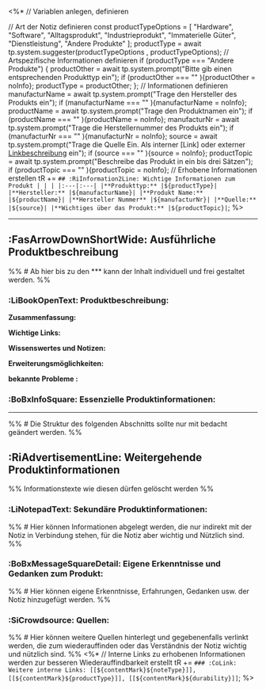 <%*
// Variablen anlegen, definieren

// Art der Notiz definieren
const productTypeOptions = [
	"Hardware",
	"Software",
	"Alltagsprodukt",
	"Industrieprodukt",
	"Immaterielle Güter",
	"Dienstleistung",
	"Andere Produkte"
	];
productType = await tp.system.suggester(productTypeOptions , productTypeOptions);
// Artspezifische Informationen definieren
if (productType === "Andere Produkte") {
	productOther = await tp.system.prompt("Bitte gib einen entsprechenden Produkttyp ein");
	if (productOther === "" ){productOther = noInfo};
	productType = productOther;
};
// Informationen definieren
manufacturName = await tp.system.prompt("Trage den Hersteller des Produkts ein");
if (manufacturName === "" ){manufacturName = noInfo};
productName = await tp.system.prompt("Trage den Produktnamen ein");
if (productName === "" ){productName = noInfo};
manufacturNr = await tp.system.prompt("Trage die Herstellernummer des Produkts ein");
if (manufacturNr === "" ){manufacturNr = noInfo};
source = await tp.system.prompt("Trage die Quelle Ein. Als interner [Link] oder externer [Linkbeschreibung](URL) ein");
if (source === "" ){source = noInfo};
productTopic = await tp.system.prompt("Beschreibe das Produkt in ein bis drei Sätzen");
if (productTopic === "" ){productTopic = noInfo};
// Erhobene Informationen erstellen
tR +=  `## :RiInformation2Line: Wichtige Informationen zum Produkt
| | |
|:---|:---|
|**Produkttyp:** |${productType}|
|**Hersteller:** |${manufacturName}|
|**Produkt Name:** |${productName}|
|**Hersteller Nummer** |${manufacturNr}|
|**Quelle:** |${source}|
|**Wichtiges über das Produkt:** |${productTopic}|`;
%>

***
## :FasArrowDownShortWide: Ausführliche Produktbeschreibung
%% # Ab hier bis zu den *** kann der Inhalt individuell und frei gestaltet werden. %%

###  :LiBookOpenText: Produktbeschreibung:
**Zusammenfassung:** 

**Wichtige Links:** 

**Wissenswertes und Notizen:**

**Erweiterungsmöglichkeiten:**

**bekannte Probleme :** 


### :BoBxInfoSquare: Essenzielle Produktinformationen:


***
%% # Die Struktur des folgenden Abschnitts sollte nur mit bedacht geändert werden. %%
## :RiAdvertisementLine: Weitergehende Produktinformationen
%% Informationstexte wie diesen dürfen gelöscht werden %%

### :LiNotepadText: Sekundäre Produktinformationen: 
%% # Hier können Informationen abgelegt werden, die nur indirekt mit der Notiz in Verbindung stehen, für die Notiz aber wichtig und Nützlich sind. %%


### :BoBxMessageSquareDetail: Eigene Erkenntnisse und Gedanken zum Produkt:
%% # Hier können eigene Erkenntnisse, Erfahrungen, Gedanken usw. der Notiz hinzugefügt werden. %%


### :SiCrowdsource: Quellen: 
%% # Hier können weitere Quellen hinterlegt und gegebenenfalls verlinkt werden, die zum wiederauffinden oder das Verständnis der Notiz wichtig und nützlich sind. %%
<%*
// Interne Links zu erhobenen Informationen werden zur besseren Wiederauffindbarkeit erstellt
tR += `### :CoLink: Weitere interne Links:
[[${contentMark}${noteType}]], [[${contentMark}${productType}]], [[${contentMark}${durability}]]`;
%>
